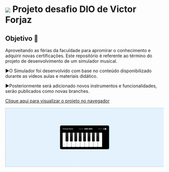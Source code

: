 <h1>
    <a href="https://www.linkedin.com/in/victor-forjaz-2745121bb/">
     <img align="center" width="40px" src="https://vcforjaz.github.io/Meus-Projetos/favicon.ico"></a>
    <span> Projeto desafio DIO de Victor Forjaz</span>
</h1>

## Objetivo 🎯
Aproveitando as férias da faculdade para apromirar o conhecimento e adquirir novas certificações.
Este repositório é referente ao término do projeto de desenvolvimento de um simulador musical.

►O Simulador foi desenvolvido com base no conteúdo disponibilizado durante as vídeos aulas e materiais didático.

►Posteriormente será adicionado novos instrumentos e funcionalidades, serão publicados como novas branches.

<a href="https://vcforjaz.github.io/Meus-Projetos/píano.html">Clique aqui para visualizar o projeto no navegador</a>

![image](https://github.com/Vcforjaz/Meus-Projetos/blob/main/piano.PNG?raw=true)
